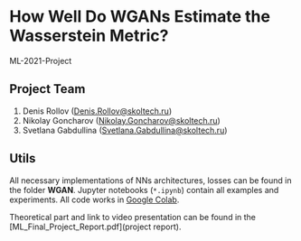 # How Well Do WGANs Estimate the Wasserstein Metric?
ML-2021-Project

## Project Team

1. Denis Rollov (Denis.Rollov@skoltech.ru)
2. Nikolay Goncharov (Nikolay.Goncharov@skoltech.ru)
3. Svetlana Gabdullina (Svetlana.Gabdullina@skoltech.ru)

## Utils

All necessary implementations of NNs architectures, losses can be found in the folder **WGAN**.
Jupyter notebooks (`*.ipynb`) contain all examples and experiments. All code works in [Google Colab](https://colab.research.google.com/).

Theoretical part and link to video presentation can be found in the [ML_Final_Project_Report.pdf](project report).
